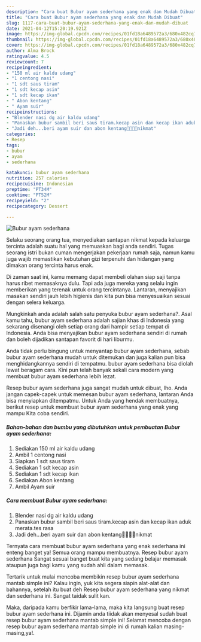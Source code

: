 ```yaml
---
description: "Cara buat Bubur ayam sederhana yang enak dan Mudah Dibuat"
title: "Cara buat Bubur ayam sederhana yang enak dan Mudah Dibuat"
slug: 1117-cara-buat-bubur-ayam-sederhana-yang-enak-dan-mudah-dibuat
date: 2021-04-12T15:20:19.921Z
image: https://img-global.cpcdn.com/recipes/01fd18a6489572a3/680x482cq70/bubur-ayam-sederhana-foto-resep-utama.jpg
thumbnail: https://img-global.cpcdn.com/recipes/01fd18a6489572a3/680x482cq70/bubur-ayam-sederhana-foto-resep-utama.jpg
cover: https://img-global.cpcdn.com/recipes/01fd18a6489572a3/680x482cq70/bubur-ayam-sederhana-foto-resep-utama.jpg
author: Alma Brock
ratingvalue: 4.5
reviewcount: 7
recipeingredient:
- "150 ml air kaldu udang"
- "1 centong nasi"
- "1 sdt saus tiram"
- "1 sdt kecap asin"
- "1 sdt kecap ikan"
- " Abon kentang"
- " Ayam suir"
recipeinstructions:
- "Blender nasi dg air kaldu udang"
- "Panaskan bubur sambil beri saus tiram.kecap asin dan kecap ikan aduk merata.tes rasa"
- "Jadi deh...beri ayam suir dan abon kentang🤗🤤🤤🤤nikmat"
categories:
- Resep
tags:
- bubur
- ayam
- sederhana

katakunci: bubur ayam sederhana 
nutrition: 257 calories
recipecuisine: Indonesian
preptime: "PT34M"
cooktime: "PT52M"
recipeyield: "2"
recipecategory: Dessert

---
```



![Bubur ayam sederhana](https://img-global.cpcdn.com/recipes/01fd18a6489572a3/680x482cq70/bubur-ayam-sederhana-foto-resep-utama.jpg)

Selaku seorang orang tua, menyediakan santapan nikmat kepada keluarga tercinta adalah suatu hal yang memuaskan bagi anda sendiri. Tugas seorang istri bukan cuman mengerjakan pekerjaan rumah saja, namun kamu juga wajib memastikan kebutuhan gizi terpenuhi dan hidangan yang dimakan orang tercinta harus enak.

Di zaman  saat ini, kamu memang dapat membeli olahan siap saji tanpa harus ribet memasaknya dulu. Tapi ada juga mereka yang selalu ingin memberikan yang terenak untuk orang tercintanya. Lantaran, menyajikan masakan sendiri jauh lebih higienis dan kita pun bisa menyesuaikan sesuai dengan selera keluarga. 



Mungkinkah anda adalah salah satu penyuka bubur ayam sederhana?. Asal kamu tahu, bubur ayam sederhana adalah sajian khas di Indonesia yang sekarang disenangi oleh setiap orang dari hampir setiap tempat di Indonesia. Anda bisa menyajikan bubur ayam sederhana sendiri di rumah dan boleh dijadikan santapan favorit di hari liburmu.

Anda tidak perlu bingung untuk menyantap bubur ayam sederhana, sebab bubur ayam sederhana mudah untuk ditemukan dan juga kalian pun bisa menghidangkannya sendiri di tempatmu. bubur ayam sederhana bisa diolah lewat beragam cara. Kini pun telah banyak sekali cara modern yang membuat bubur ayam sederhana lebih lezat.

Resep bubur ayam sederhana juga sangat mudah untuk dibuat, lho. Anda jangan capek-capek untuk memesan bubur ayam sederhana, lantaran Anda bisa menyiapkan ditempatmu. Untuk Anda yang hendak membuatnya, berikut resep untuk membuat bubur ayam sederhana yang enak yang mampu Kita coba sendiri.

<!--inarticleads1-->

##### Bahan-bahan dan bumbu yang dibutuhkan untuk pembuatan Bubur ayam sederhana:

1. Sediakan 150 ml air kaldu udang
1. Ambil 1 centong nasi
1. Siapkan 1 sdt saus tiram
1. Sediakan 1 sdt kecap asin
1. Sediakan 1 sdt kecap ikan
1. Sediakan  Abon kentang
1. Ambil  Ayam suir




<!--inarticleads2-->

##### Cara membuat Bubur ayam sederhana:

1. Blender nasi dg air kaldu udang
1. Panaskan bubur sambil beri saus tiram.kecap asin dan kecap ikan aduk merata.tes rasa
1. Jadi deh...beri ayam suir dan abon kentang🤗🤤🤤🤤nikmat




Ternyata cara membuat bubur ayam sederhana yang enak sederhana ini enteng banget ya! Semua orang mampu membuatnya. Resep bubur ayam sederhana Sangat sesuai banget buat kita yang sedang belajar memasak ataupun juga bagi kamu yang sudah ahli dalam memasak.

Tertarik untuk mulai mencoba membikin resep bubur ayam sederhana mantab simple ini? Kalau ingin, yuk kita segera siapin alat-alat dan bahannya, setelah itu buat deh Resep bubur ayam sederhana yang nikmat dan sederhana ini. Sangat taidak sulit kan. 

Maka, daripada kamu berfikir lama-lama, maka kita langsung buat resep bubur ayam sederhana ini. Dijamin anda tiidak akan menyesal sudah buat resep bubur ayam sederhana mantab simple ini! Selamat mencoba dengan resep bubur ayam sederhana mantab simple ini di rumah kalian masing-masing,ya!.

